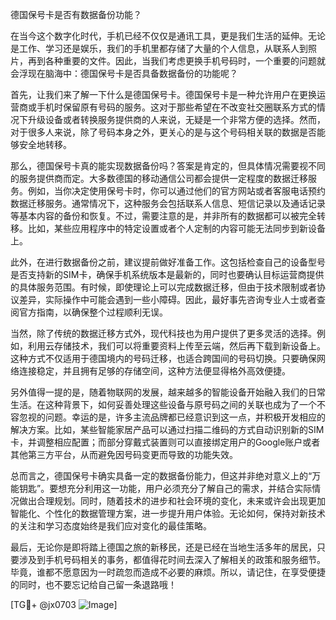 德国保号卡是否有数据备份功能？

在当今这个数字化时代，手机已经不仅仅是通讯工具，更是我们生活的延伸。无论是工作、学习还是娱乐，我们的手机里都存储了大量的个人信息，从联系人到照片，再到各种重要的文件。因此，当我们考虑更换手机号码时，一个重要的问题就会浮现在脑海中：德国保号卡是否具备数据备份的功能呢？

首先，让我们来了解一下什么是德国保号卡。德国保号卡是一种允许用户在更换运营商或手机时保留原有号码的服务。这对于那些希望在不改变社交圈联系方式的情况下升级设备或者转换服务提供商的人来说，无疑是一个非常方便的选择。然而，对于很多人来说，除了号码本身之外，更关心的是与这个号码相关联的数据是否能够安全地转移。

那么，德国保号卡真的能实现数据备份吗？答案是肯定的，但具体情况需要视不同的服务提供商而定。大多数德国的移动通信公司都会提供一定程度的数据迁移服务。例如，当你决定使用保号卡时，你可以通过他们的官方网站或者客服电话预约数据迁移服务。通常情况下，这种服务会包括联系人信息、短信记录以及通话记录等基本内容的备份和恢复。不过，需要注意的是，并非所有的数据都可以被完全转移。比如，某些应用程序中的特定设置或者个人定制的内容可能无法同步到新设备上。

此外，在进行数据备份之前，建议提前做好准备工作。这包括检查自己的设备型号是否支持新的SIM卡，确保手机系统版本是最新的，同时也要确认目标运营商提供的具体服务范围。有时候，即使理论上可以完成数据迁移，但由于技术限制或者协议差异，实际操作中可能会遇到一些小障碍。因此，最好事先咨询专业人士或者查阅官方指南，以确保整个过程顺利无误。

当然，除了传统的数据迁移方式外，现代科技也为用户提供了更多灵活的选择。例如，利用云存储技术，我们可以将重要资料上传至云端，然后再下载到新设备上。这种方式不仅适用于德国境内的号码迁移，也适合跨国间的号码切换。只要确保网络连接稳定，并且拥有足够的存储空间，这种方法便显得格外高效便捷。

另外值得一提的是，随着物联网的发展，越来越多的智能设备开始融入我们的日常生活。在这种背景下，如何妥善处理这些设备与原号码之间的关联也成为了一个不容忽视的问题。幸运的是，许多主流品牌都已经意识到这一点，并积极开发相应的解决方案。比如，某些智能家居产品可以通过扫描二维码的方式自动识别新的SIM卡，并调整相应配置；而部分穿戴式装置则可以直接绑定用户的Google账户或者其他第三方平台，从而避免因号码变更而导致的功能失效。

总而言之，德国保号卡确实具备一定的数据备份能力，但这并非绝对意义上的“万能钥匙”。要想充分利用这一功能，用户必须充分了解自己的需求，并结合实际情况做出合理规划。同时，随着技术的进步和社会环境的变化，未来或许会出现更加智能化、个性化的数据管理方案，进一步提升用户体验。无论如何，保持对新技术的关注和学习态度始终是我们应对变化的最佳策略。

最后，无论你是即将踏上德国之旅的新移民，还是已经在当地生活多年的居民，只要涉及到手机号码相关的事务，都值得花时间去深入了解相关的政策和服务细节。毕竟，谁都不愿意因为一时疏忽而造成不必要的麻烦。所以，请记住，在享受便捷的同时，也不要忘记给自己留一条退路哦！

[TG💪+ @jx0703 ![Image](https://github.com/user-attachments/assets/dbca1d08-cadb-493c-b0ec-ad6f7a83f270)]